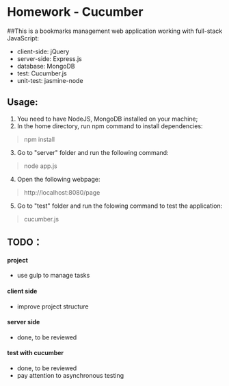 # Homework - Cucumber

##This is a bookmarks management web application working with full-stack JavaScript:
* client-side: jQuery
* server-side: Express.js
* database: MongoDB
* test: Cucumber.js
* unit-test: jasmine-node

## Usage:

1. You need to have NodeJS, MongoDB installed on your machine;
2. In the home directory, run npm command to install dependencies:
> npm install

3. Go to "server" folder and run the following command:
> node app.js

4. Open the following webpage:
> http://localhost:8080/page

5. Go to "test" folder and run the folowing command to test the application:
> cucumber.js

## TODO：

#### project
* use gulp to manage tasks 

#### client side
* improve project structure

#### server side
* done, to be reviewed

#### test with cucumber
* done, to be reviewed
* pay attention to asynchronous testing



